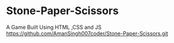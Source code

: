 # Stone-Paper-Scissors
A Game Built Using HTML ,CSS and JS
https://github.com/AmanSingh007coder/Stone-Paper-Scissors.git

